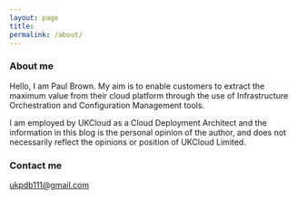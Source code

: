 ```yaml
---
layout: page
title:
permalink: /about/
---
```

### About me

Hello, I am Paul Brown. My aim is to enable customers to extract the maximum value from their cloud platform through the use of Infrastructure Orchestration and Configuration Management tools.

I am employed by UKCloud as a Cloud Deployment Architect and the information in this blog is the personal opinion of the author, and does not necessarily reflect the opinions or position of UKCloud Limited.

### Contact me

[ukpdb111@gmail.com](mailto:ukpdb111@gmail.com)
